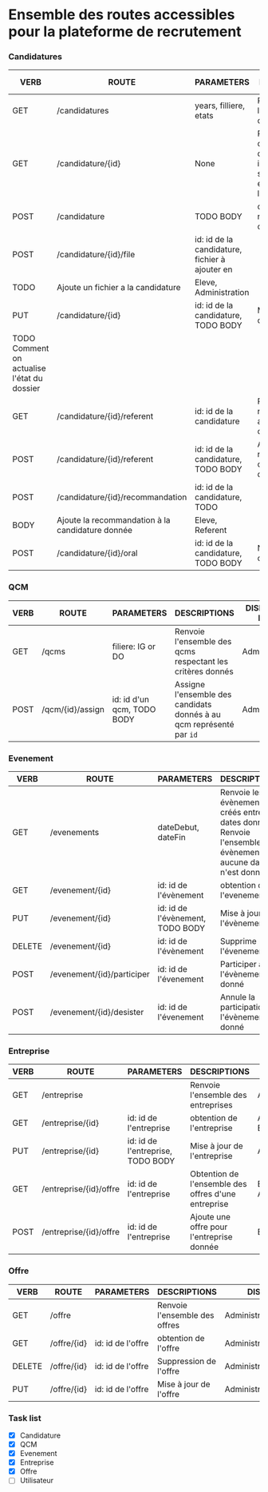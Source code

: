 # Ensemble des routes accessibles pour la plateforme de recrutement


### Candidatures

| VERB                                        | ROUTE                                            | PARAMETERS                                     | DESCRIPTIONS                                                                                      | DISPONIBLE POUR                   |
| ------------------------------------------- | ------------------------------------------------ | ---------------------------------------------- | ------------------------------------------------------------------------------------------------- | --------------------------------- |
| GET                                         | /candidatures                                    | years, filliere, etats                         | Renvoie l'ensemble des candidatures                                                               | correspondant aux critères donnés | Administration |
| GET                                         | /candidature/{id}                                | None                                           | Renvoie la candidature désignée. Les informations sont renvoyée en fonction de l'authentification | Administration, Eleve             |
| POST                                        | /candidature                                     | TODO BODY                                      | créer une nouvelle candidature                                                                    | Eleve                             |
| POST                                        | /candidature/{id}/file                           | id: id de la candidature, fichier à ajouter en |
| TODO                                        | Ajoute un fichier a la candidature               | Eleve, Administration                          |
| PUT                                         | /candidature/{id}                                | id: id de la candidature, TODO BODY            | Met a jour la candidature                                                                         | Eleve, Administration             |
| TODO Comment on actualise l'état du dossier |                                                  |                                                |                                                                                                   | Eleve, Administration             |
| GET                                         | /candidature/{id}/referent                       | id: id de la candidature                       | Renvoie l'id du referent associé a la candidature ou null                                         | TODO                              |
| POST                                        | /candidature/{id}/referent                       | id: id de la candidature, TODO BODY            | Associe un referent avec la candidature donnée                                                    | Eleve                             |
| POST                                        | /candidature/{id}/recommandation                 | id: id de la candidature, TODO                 |
| BODY                                        | Ajoute la recommandation à la candidature donnée | Eleve, Referent                                |
| POST                                        | /candidature/{id}/oral                           | id: id de la candidature, TODO BODY            | Note l'oral de la candidature                                                                     | Jury                              |

### QCM

| VERB | ROUTE            | PARAMETERS                 | DESCRIPTIONS                                                         | DISPONIBLE POUR |
| ---- | ---------------- | -------------------------- | -------------------------------------------------------------------- | --------------- |
| GET  | /qcms            | filiere: IG or DO          | Renvoie l'ensemble des qcms respectant les critères donnés           | Administration  |
| POST | /qcm/{id}/assign | id: id d'un qcm, TODO BODY | Assigne l'ensemble des candidats donnés à au qcm représenté par `id` | Administration  |

### Evenement

| VERB   | ROUTE                      | PARAMETERS                       | DESCRIPTIONS                                                                                                        | DISPONIBLE POUR            |
| ------ | -------------------------- | -------------------------------- | ------------------------------------------------------------------------------------------------------------------- | -------------------------- |
| GET    | /evenements                | dateDebut, dateFin               | Renvoie les évènements créés entre les dates données. Renvoie l'ensemble des évènements si aucune date n'est donnée | Administration,Entreprise  |
| GET    | /evenement/{id}            | id: id de l'évènement            | obtention de l'evenement                                                                                            | Administration,Entreprise  |
| PUT    | /evenement/{id}            | id: id de l'évènement, TODO BODY | Mise à jour de l'évènement                                                                                          | Administration             |
| DELETE | /evenement/{id}            | id: id de l'évènement            | Supprime l'évenement                                                                                                | Administration             |
| POST   | /evenement/{id}/participer | id: id de l'évenement            | Participer à l'évènement donné                                                                                      | Entreprise, Administration |
| POST   | /evenement/{id}/desister   | id: id de l'évenement            | Annule la participation à l'évènement donné                                                                         | Entreprise, Administration |


### Entreprise

| VERB | ROUTE                  | PARAMETERS                        | DESCRIPTIONS                                        | DISPONIBLE POUR                   |
| ---- | ---------------------- | --------------------------------- | --------------------------------------------------- | --------------------------------- |
| GET  | /entreprise            |                                   | Renvoie l'ensemble des entreprises                  | Administration,Eleve              |
| GET  | /entreprise/{id}       | id: id de l'entreprise            | obtention de l'entreprise                           | Administration,Entreprise, Eleve  |
| PUT  | /entreprise/{id}       | id: id de l'entreprise, TODO BODY | Mise à jour de l'entreprise                         | Administration, Entreprise        |
| GET  | /entreprise/{id}/offre | id: id de l'entreprise            | Obtention de l'ensemble des offres d'une entreprise | Entreprise, Administration, Eleve |
| POST | /entreprise/{id}/offre | id: id de l'entreprise            | Ajoute une offre pour l'entreprise donnée           | Entreprise, Administration        |

### Offre

| VERB   | ROUTE       | PARAMETERS        | DESCRIPTIONS                  | DISPONIBLE POUR                 |
| ------ | ----------- | ----------------- | ----------------------------- | ------------------------------- |
| GET    | /offre      |                   | Renvoie l'ensemble des offres | Administration,Eleve            |
| GET    | /offre/{id} | id: id de l'offre | obtention de l'offre          | Administration,Entreprise,Eleve |
| DELETE | /offre/{id} | id: id de l'offre | Suppression de l'offre        | Administration,Entreprise       |
| PUT    | /offre/{id} | id: id de l'offre | Mise à jour de l'offre        | Administration,Entreprise       |

### Task list

- [x] Candidature
- [x] QCM
- [x] Evenement
- [x] Entreprise
- [x] Offre
- [ ] Utilisateur